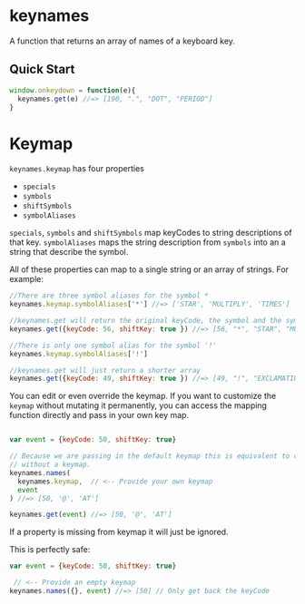 # keynames
A function that returns an array of names of a keyboard key.


Quick Start
-----------

```js
window.onkeydown = function(e){
  keynames.get(e) //=> [190, ".", "DOT", "PERIOD"]
}
```

Keymap
======

`keynames.keymap` has four properties

- `specials`
- `symbols`
- `shiftSymbols`
- `symbolAliases`

`specials`, `symbols` and `shiftSymbols` map keyCodes to string descriptions of that key.
`symbolAliases` maps the string description from `symbols` into an a string that describe the symbol.

All of these properties can map to a single string or an array of strings.  For example:

```js
//There are three symbol aliases for the symbol *
keynames.keymap.symbolAliases['*'] //=> ['STAR', 'MULTIPLY', 'TIMES']

//keynames.get will return the original keyCode, the symbol and the symbol aliases
keynames.get({keyCode: 56, shiftKey: true }) //=> [56, "*", "STAR", "MULTIPLY", "TIMES"]

//There is only one symbol alias for the symbol '!'
keynames.keymap.symbolAliases['!'] 

//keynames.get will just return a shorter array
keynames.get({keyCode: 49, shiftKey: true }) //=> [49, "!", "EXCLAMATION"]

```

You can edit or even override the keymap.  If you want to customize the `keymap` without mutating it permanently, you can access the mapping function directly and pass in your own key map.

```js

var event = {keyCode: 50, shiftKey: true}

// Because we are passing in the default keymap this is equivalent to calling keynames.get
// without a keymap.
keynames.names(
  keynames.keymap,  // <-- Provide your own keymap
  event
) //=> [50, '@', 'AT']

keynames.get(event) //=> [50, '@', 'AT']

```
If a property is missing from keymap it will just be ignored.

This is perfectly safe:

```js
var event = {keyCode: 50, shiftKey: true}

 // <-- Provide an empty keymap
keynames.names({}, event) //=> [50] // Only get back the keyCode

```



